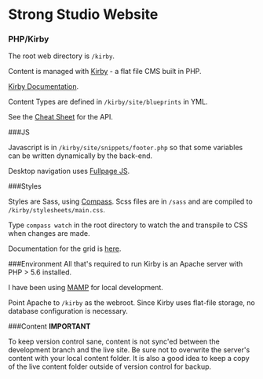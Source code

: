 Strong Studio Website
===

### PHP/Kirby

The root web directory is `/kirby`.

Content is managed with [Kirby](https://wwww.getkirby.com) - a flat file CMS built in PHP.

[Kirby Documentation](https://getkirby.com/docs).

Content Types are defined in `/kirby/site/blueprints` in YML.

See the [Cheat Sheet](https://getkirby.com/docs/cheatsheet/) for the API.


###JS

Javascript is in `/kirby/site/snippets/footer.php` so that some variables can be written dynamically by the back-end.

Desktop navigation uses [Fullpage JS](http://alvarotrigo.com/fullPage/).


###Styles

Styles are Sass, using [Compass](http://compass-style.org/). Scss files are in `/sass` and are compiled to `/kirby/stylesheets/main.css`.

Type `compass watch` in the root directory to watch the and transpile to CSS when changes are made.

Documentation for the grid is [here](http://andosteinmetz.github.io/sass_grundrisse/).

###Environment
All that's required to run Kirby is an Apache server with PHP > 5.6 installed.

I have been using [MAMP](https://www.mamp.info/en/) for local development. 

Point Apache to `/kirby` as the webroot. Since Kirby uses flat-file storage, no database configuration is necessary.

###Content
**IMPORTANT**

To keep version control sane, content is not sync'ed between the development branch and the live site. 
Be sure not to overwrite the server's content with your local content folder. It is also a good idea to 
keep a copy of the live content folder outside of version control for backup.